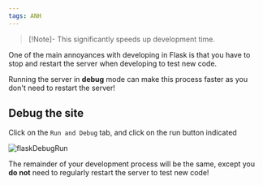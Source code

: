 ```yaml
---
tags: ANH
---
```


> [!Note]- This significantly speeds up development time.

One of the main annoyances with developing in Flask is that you have to stop and restart the server when developing to test new code.

Running the server in **debug** mode can make this process faster as you don't need to restart the server!

## Debug the site

Click on the `Run and Debug` tab, and click on the run button indicated

![flaskDebugRun](flaskDebugRun.png)

The remainder of your development process will be the same, except you **do not** need to regularly restart the server to test new code!

